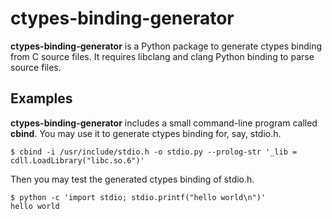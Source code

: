 ctypes-binding-generator
========================

**ctypes-binding-generator** is a Python package to generate ctypes binding
from C source files.  It requires libclang and clang Python binding to parse
source files.

Examples
--------

**ctypes-binding-generator** includes a small command-line program called
**cbind**.  You may use it to generate ctypes binding for, say, stdio.h.

    $ cbind -i /usr/include/stdio.h -o stdio.py --prolog-str '_lib = cdll.LoadLibrary("libc.so.6")'

Then you may test the generated ctypes binding of stdio.h.

    $ python -c 'import stdio; stdio.printf("hello world\n")'
    hello world
